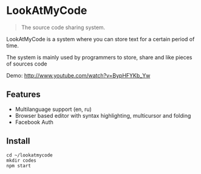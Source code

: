 # LookAtMyCode
> The source code sharing system.

LookAtMyCode is a system where you can store text for a certain period of time.

The system is mainly used by programmers to store, share and like pieces of sources code 

Demo: http://www.youtube.com/watch?v=BypHFYKb_Yw

## Features

* Multilanguage support (en, ru)
* Browser based editor with syntax highlighting, multicursor and folding
* Facebook Auth

## Install

```shell
cd ~/lookatmycode
mkdir codes
npm start
```

